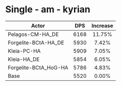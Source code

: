 # Single - am - kyrian
| Actor | DPS | Increase |
|---|:---:|:---:|
|Pelagos-CM-HA_DE|6168|11.75%|
|Forgelite-BCtA-HA_DE|5930|7.42%|
|Kleia-PC-HA|5909|7.05%|
|Kleia-HA_DE|5854|6.05%|
|Forgelite-BCtA_HoG-HA|5786|4.83%|
|Base|5520|0.00%|
